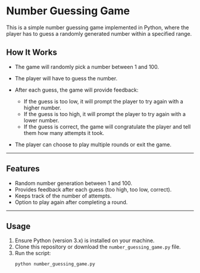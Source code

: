 # Number Guessing Game

This is a simple number guessing game implemented in Python, where the player has to guess a randomly generated number within a specified range.

## How It Works

- The game will randomly pick a number between 1 and 100.
- The player will have to guess the number.
- After each guess, the game will provide feedback:
  - If the guess is too low, it will prompt the player to try again with a higher number.
  - If the guess is too high, it will prompt the player to try again with a lower number.
  - If the guess is correct, the game will congratulate the player and tell them how many attempts it took.

- The player can choose to play multiple rounds or exit the game.

---

## Features

- Random number generation between 1 and 100.
- Provides feedback after each guess (too high, too low, correct).
- Keeps track of the number of attempts.
- Option to play again after completing a round.

---

## Usage

1. Ensure Python (version 3.x) is installed on your machine.
2. Clone this repository or download the `number_guessing_game.py` file.
3. Run the script:
   ```bash
   python number_guessing_game.py
